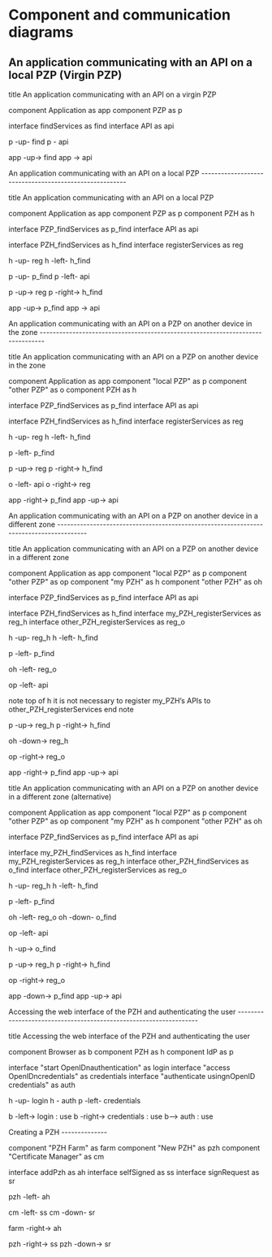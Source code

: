 Component and communication diagrams
====================================

An application communicating with an API on a local PZP (Virgin PZP)
--------------------------------------------------------------------

<div class="uml">

title An application communicating with an API on a virgin PZP

component Application as app
component PZP as p

interface findServices as find
interface API as api

p -up- find
p - api

app -up-> find
app -> api

</div>
An application communicating with an API on a local PZP
-------------------------------------------------------

<div class="uml">

title An application communicating with an API on a local PZP

component Application as app
component PZP as p
component PZH as h

interface PZP_findServices as p_find
interface API as api

interface PZH_findServices as h_find
interface registerServices as reg

h -up- reg
h -left- h_find

p -up- p_find
p -left- api

p -up-> reg
p -right-> h_find

app -up-> p_find
app -> api

</div>
An application communicating with an API on a PZP on another device in the zone
-------------------------------------------------------------------------------

<div class="uml">

title An application communicating with an API on a PZP on another device in the zone

component Application as app
component "local PZP" as p
component "other PZP" as o
component PZH as h

interface PZP_findServices as p_find
interface API as api

interface PZH_findServices as h_find
interface registerServices as reg

h -up- reg
h -left- h_find

p -left- p_find

p -up-> reg
p -right-> h_find

o -left- api
o -right-> reg

app -right-> p_find
app -up-> api

</div>
An application communicating with an API on a PZP on another device in a different zone
---------------------------------------------------------------------------------------

<div class="uml">

title An application communicating with an API on a PZP on another device in a different zone

component Application as app
component "local PZP" as p
component "other PZP" as op
component "my PZH" as h
component "other PZH" as oh

interface PZP_findServices as p_find
interface API as api

interface PZH_findServices as h_find
interface my_PZH_registerServices as reg_h
interface other_PZH_registerServices as reg_o

h -up- reg_h
h -left- h_find

p -left- p_find

oh -left- reg_o

op -left- api

note top of h
 it is not necessary to register my_PZH’s
 APIs to other_PZH_registerServices
end note

p -up-> reg_h
p -right-> h_find

oh -down-> reg_h

op -right-> reg_o

app -right-> p_find
app -up-> api

</div>
<div class="uml">

title An application communicating with an API on a PZP on another device in a different zone (alternative)

component Application as app
component "local PZP" as p
component "other PZP" as op
component "my PZH" as h
component "other PZH" as oh

interface PZP_findServices as p_find
interface API as api

interface my_PZH_findServices as h_find
interface my_PZH_registerServices as reg_h
interface other_PZH_findServices as o_find
interface other_PZH_registerServices as reg_o

h -up- reg_h
h -left- h_find

p -left- p_find

oh -left- reg_o
oh -down- o_find

op -left- api

h -up-> o_find

p -up-> reg_h
p -right-> h_find

op -right-> reg_o

app -down-> p_find
app -up-> api

</div>
Accessing the web interface of the PZH and authenticating the user
------------------------------------------------------------------

<div class="uml">

title Accessing the web interface of the PZH and authenticating the user

component Browser as b
component PZH as h
component IdP as p

interface "start OpenIDnauthentication" as login
interface "access OpenIDncredentials" as credentials
interface "authenticate usingnOpenID credentials" as auth

h -up- login
h - auth
p -left- credentials

b -left-> login : use
b -right-> credentials : use
b--> auth : use

</div>
Creating a PZH
--------------

<div class="uml">

component "PZH Farm" as farm
component "New PZH" as pzh
component "Certificate Manager" as cm

interface addPzh as ah
interface selfSigned as ss
interface signRequest as sr

pzh -left- ah

cm -left- ss
cm -down- sr

farm -right-> ah

pzh -right-> ss
pzh -down-> sr

</div>

